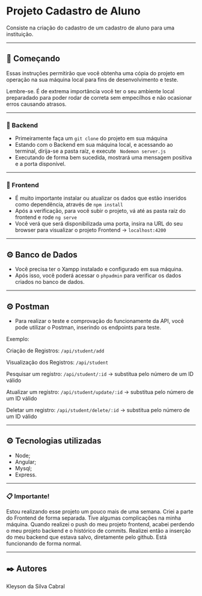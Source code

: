 # Projeto Cadastro de Aluno

Consiste na criação do cadastro de um cadastro de aluno para uma instituição.

_______________________________________________________________________________________________________________________________________

## 🚀 Começando

Essas instruções permitirão que você obtenha uma cópia do projeto em operação na sua máquina local para fins de desenvolvimento e teste.

Lembre-se. É de extrema importância você ter o seu ambiente local preparadado para poder rodar de correta sem empecílhos e não ocasionar erros causando atrasos.

_______________________________________________________________________________________________________________________________________

### 🔧 Backend

* Primeiramente faça um ``` git clone ``` do projeto em sua máquina
* Estando com o Backend em sua máquina local, e acessando ao terminal, dirija-se a pasta raíz, e execute ``` Nodemon server.js```
* Executando de forma bem sucedida, mostrará uma mensagem positiva e a porta disponível.

_______________________________________________________________________________________________________________________________________

### 🔧 Frontend

* É muito importante instalar ou atualizar os dados que estão inseridos como dependência, através de ``` npm install ```
* Após a verificação, para você subir o projeto, vá até as pasta raíz do frontend e rode ``` ng serve ```
* Você verá que será disponibilizada uma porta, insira na URL do seu browser para visualizar o projeto Frontend -> ``` localhost:4200 ```

_______________________________________________________________________________________________________________________________________

## ⚙️ Banco de Dados 

* Você precisa ter o Xampp instalado e configurado em sua máquina.
* Após isso, você poderá acessar o ``` phpadmin ``` para verificar os dados criados no banco de dados.

_______________________________________________________________________________________________________________________________________

## ⚙️ Postman

* Para realizar o teste e comprovação do funcionamente da API, você pode utilizar o Postman, inserindo os endpoints para teste.

Exemplo: 

Criação de Registros: ```/api/student/add ```

Visualização dos Registros: ```/api/student```

Pesquisar um registro: ```/api/student/:id``` -> substitua pelo número de um ID válido

Atualizar um registro: ```/api/student/update/:id``` -> substitua pelo número de um ID válido

Deletar um registro: ```/api/student/delete/:id``` -> substitua pelo número de um ID válido

_______________________________________________________________________________________________________________________________________

## ⚙️ Tecnologias utilizadas

* Node;
* Angular;
* Mysql;
* Express.

 _______________________________________________________________________________________________________________________________________

### 📋 Importante!

Estou realizando esse projeto um pouco mais de uma semana. Criei a parte do Frontend de forma separada. Tive algumas complicações na minha máquina. Quando realizei o push do meu projeto frontend, acabei perdendo o meu projeto backend e o histórico de commits. Realizei então a inserção do meu backend que estava salvo, diretamente pelo github. Está funcionando de forma normal.

_______________________________________________________________________________________________________________________________________

## ✒️ Autores

Kleyson da Silva Cabral
